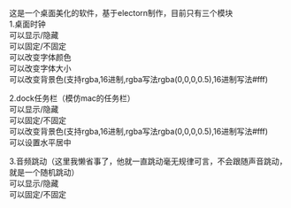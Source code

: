 这是一个桌面美化的软件，基于electorn制作，目前只有三个模块  
1.桌面时钟  
  可以显示/隐藏  
  可以固定/不固定  
  可以改变字体颜色  
  可以改变字体大小  
  可以改变背景色(支持rgba,16进制,rgba写法rgba(0,0,0,0.5),16进制写法#fff)  
    
2.dock任务栏（模仿mac的任务栏）  
  可以显示/隐藏  
  可以固定/不固定  
  可以改变背景色(支持rgba,16进制,rgba写法rgba(0,0,0,0.5),16进制写法#fff)  
  可以设置水平居中  
    
3.音频跳动（这里我懒省事了，他就一直跳动毫无规律可言，不会跟随声音跳动，就是一个随机跳动）  
  可以显示/隐藏  
  可以固定/不固定  
